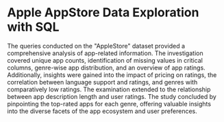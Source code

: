 # Apple AppStore Data Exploration with SQL

The queries conducted on the "AppleStore" dataset provided a comprehensive analysis of app-related information. The investigation covered unique app counts, identification of missing values in critical columns, genre-wise app distribution, and an overview of app ratings. Additionally, insights were gained into the impact of pricing on ratings, the correlation between language support and ratings, and genres with comparatively low ratings. The examination extended to the relationship between app description length and user ratings. The study concluded by pinpointing the top-rated apps for each genre, offering valuable insights into the diverse facets of the app ecosystem and user preferences.
